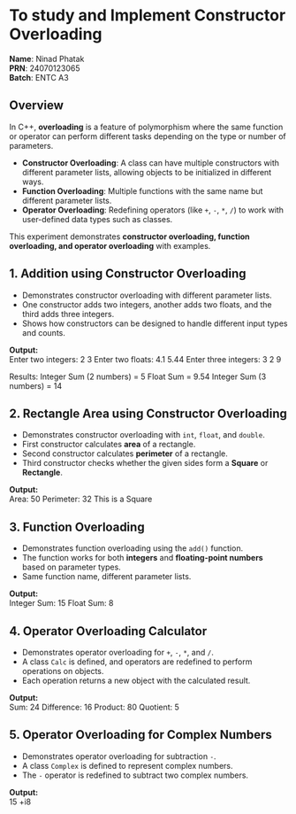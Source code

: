 # To study and Implement Constructor Overloading

**Name**: Ninad Phatak  
**PRN**: 24070123065  
**Batch**: ENTC A3  

## Overview  

In C++, **overloading** is a feature of polymorphism where the same function or operator can perform different tasks depending on the type or number of parameters.  

- **Constructor Overloading**: A class can have multiple constructors with different parameter lists, allowing objects to be initialized in different ways.  
- **Function Overloading**: Multiple functions with the same name but different parameter lists.  
- **Operator Overloading**: Redefining operators (like `+`, `-`, `*`, `/`) to work with user-defined data types such as classes.  

This experiment demonstrates **constructor overloading, function overloading, and operator overloading** with examples.  

## 1. Addition using Constructor Overloading  

- Demonstrates constructor overloading with different parameter lists.  
- One constructor adds two integers, another adds two floats, and the third adds three integers.  
- Shows how constructors can be designed to handle different input types and counts.  

**Output:**  
Enter two integers: 2
3
Enter two floats: 4.1
5.44
Enter three integers: 3
2
9

Results:
Integer Sum (2 numbers) = 5
Float Sum = 9.54
Integer Sum (3 numbers) = 14

## 2. Rectangle Area using Constructor Overloading  

- Demonstrates constructor overloading with `int`, `float`, and `double`.  
- First constructor calculates **area** of a rectangle.  
- Second constructor calculates **perimeter** of a rectangle.  
- Third constructor checks whether the given sides form a **Square** or **Rectangle**.  

**Output:**  
Area: 50
Perimeter: 32
This is a Square

## 3. Function Overloading  

- Demonstrates function overloading using the `add()` function.  
- The function works for both **integers** and **floating-point numbers** based on parameter types.  
- Same function name, different parameter lists.  

**Output:**  
Integer Sum: 15
Float Sum: 8

## 4. Operator Overloading Calculator  

- Demonstrates operator overloading for `+`, `-`, `*`, and `/`.  
- A class `Calc` is defined, and operators are redefined to perform operations on objects.  
- Each operation returns a new object with the calculated result.  

**Output:**  
Sum: 24
Difference: 16
Product: 80
Quotient: 5

## 5. Operator Overloading for Complex Numbers  

- Demonstrates operator overloading for subtraction `-`.  
- A class `Complex` is defined to represent complex numbers.  
- The `-` operator is redefined to subtract two complex numbers.  

**Output:**  
15 +i8
